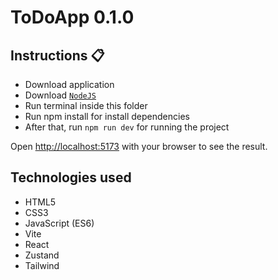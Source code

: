 # ToDoApp 0.1.0

## Instructions 📋

- Download application
- Download [`NodeJS`](https://nodejs.org/en)
- Run terminal inside this folder
- Run npm install for install dependencies
- After that, run `npm run dev` for running the project

Open [http://localhost:5173](http://localhost:5173) with your browser to see the result.

## Technologies used

- HTML5
- CSS3
- JavaScript (ES6)
- Vite
- React
- Zustand
- Tailwind
